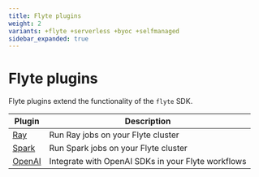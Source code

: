 ```yaml
---
title: Flyte plugins
weight: 2
variants: +flyte +serverless +byoc +selfmanaged
sidebar_expanded: true
---
```


# Flyte plugins

Flyte plugins extend the functionality of the `flyte` SDK.

| Plugin | Description |
| ------ | ----------- |
| [Ray](./ray) | Run Ray jobs on your Flyte cluster |
| [Spark](./spark) | Run Spark jobs on your Flyte cluster |
| [OpenAI](./openai) | Integrate with OpenAI SDKs in your Flyte workflows |
